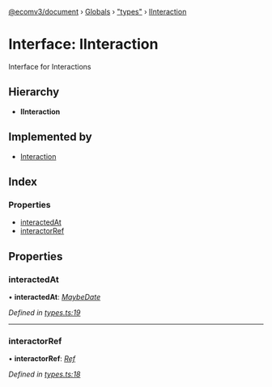 [@ecomv3/document](../README.md) › [Globals](../globals.md) › ["types"](../modules/_types_.md) › [IInteraction](_types_.iinteraction.md)

# Interface: IInteraction

Interface for Interactions

## Hierarchy

* **IInteraction**

## Implemented by

* [Interaction](../classes/_interaction_.interaction.md)

## Index

### Properties

* [interactedAt](_types_.iinteraction.md#interactedat)
* [interactorRef](_types_.iinteraction.md#interactorref)

## Properties

###  interactedAt

• **interactedAt**: *[MaybeDate](../modules/_types_.md#maybedate)*

*Defined in [types.ts:19](https://github.com/davidtai/ecom3/blob/bf442b9/packages/document/src/types.ts#L19)*

___

###  interactorRef

• **interactorRef**: *[Ref](../modules/_types_.md#ref)*

*Defined in [types.ts:18](https://github.com/davidtai/ecom3/blob/bf442b9/packages/document/src/types.ts#L18)*
